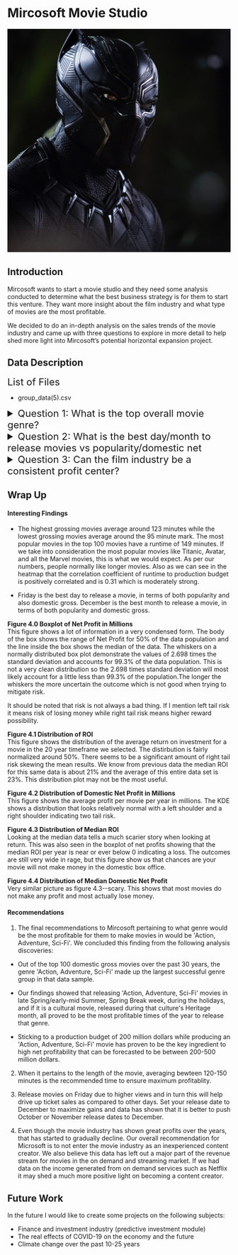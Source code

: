 # Mircosoft Movie Studio

<img src='images/BlackPanther596d2f04d1540_2040.jpg'/>

## Introduction
Mircosoft wants to start a movie studio and they need some analysis conducted to determine what the best business strategy is for them to start this venture. They want more insight about the film industry and what type of movies are the most profitable. 

We decided to do an in-depth analysis on the sales trends of the movie industry and came up with three questions to explore in more detail to help shed more light into Mircosoft’s potential horizontal expansion project.   

## Data Description
<summary style="font-size: 22px"> List of Files</summary>

* group_data(5).csv


<details><summary style="font-size: 22px"> Question 1: What is the top overall movie genre?</summary>


We wanted take a deeper dive into exactly what the top movie genres were along with some additional sub questions to help with our analysis. A preview of the tables and visuals of the findings are attached below.

#### Tables Preview 
<img src= 'images/Total Genre Table.png'/>

#### EDA 
<img src= 'images/Genre count.png'/>



: Is there a correlation between release month and higher profitability in that genre?

#### Tables Preview 
<img src= 'images/Highest Month.png'/>

#### EDA
<img src= 'images/release month correlation.png'/>

#### Sub-Question: Is there a correlation between production budget and net profits in the that genre?

#### Tables Preview
<img src= 'images/Highest Net Month Table.png'/>
<img src= 'images/Domestic Net Mean Table.png'/>

<img src= 'images/hexin graph.png'/>

</details>

<details><summary style="font-size: 22px"> Question 2: What is the best day/month to release movies vs popularity/domestic net
</summary>

#### EDA
<img src= 'images/Release-Domestic Net.png'/>
<img src= 'images/Popularity and Day.png'/>
<img src= 'images/Net vs. Month.png'/>
<img src= 'images/month and popularity.png'/>



#### Sub-Question: Is there a correlation between runtime, budget, and season released?

#### Tables Preview 
<img src= 'images/Runtime vs. Domestic Gross Graph.png'/>

#### EDA
<img src= 'images/Runtime vs. Domestic Gross Table.png'/>
<img src= 'images/Runtime 100.png'/>

#### Sub Question: Is there a relationship of run time of movies vs domestic gross, popularity and production budget?

#### Tables Preview
<img src= 'images/Heatmap Table.png'/>

#### EDA
<img src= 'images/Heatmap.png'/>
</details>

<details><summary style="font-size: 22px"> Question 3: Can the film industry be a consistent profit center?</summary>


#### Table Preview
<img src= 'images/Table 1.png'/>

#### EDA
<img src= 'images/Num of Movies Graph.png'/>
<img src= 'images/Per movie data.png'/>
<img src= 'images/Ticket Sales Graph.png'/>
<img src= 'images/Production Budget.png'/>
<img src= 'images/ROI.png'/>
<img src= 'images/Profit Per Movie.png'/>
<img src= 'images/Correlation Matrix.png'/>
<img src= 'images/Net Profit Graph.png'/>
<img src= 'images/DD Net Profit.png'/>
<img src= 'images/DD Median ROI.png'/>
<img src= 'images/DD Median Domestic.png'/>



</details>


## Wrap Up
#### Interesting Findings
* The highest grossing movies average around 123 minutes while the lowest grossing movies average around the 95 minute mark. The most popular movies in the top 100 movies have a runtime of 149 minutes. If we take into consideration the most popular movies like Titanic, Avatar, and all the Marvel movies, this is what we would expect. As per our numbers, people normally like longer movies. Also as we can see in the heatmap that the correlation coefficient of runtime to production budget is positively correlated and is 0.31 which is moderately strong.

* Friday is the best day to release a movie, in terms of both popularity and also domestic gross. December is the best month to release a movie, in terms of both popularity and domestic gross.

**Figure 4.0 Boxplot of Net Profit in Millions** <br/> 
This figure shows a lot of information in a very condensed form. The body of the box shows the range of Net Profit for 50% of the data population and the line inside the box shows the median of the data. The whiskers on a normally distributed box plot demonstrate the values of 2.698 times the standard deviation and accounts for 99.3% of the data population. This is not a very clean distribution so the 2.698 times standard deviation will most likely account for a little less than 99.3% of the population.The longer the whiskers the more uncertain the outcome which is not good when trying to mitigate risk.

It should be noted that risk is not always a bad thing. If I mention left tail risk it means risk of losing money while right tail risk means higher reward possibility.

**Figure 4.1 Distribution of ROI**<br/>
This figure shows the distribution of the average return on investment for a movie in the 20 year timeframe we selected. The distirbution is fairly normalized around 50%. There seems to be a significant amount of right tail risk skewing the mean results. We know from previous data the median ROI for this same data is about 21% and the average of this entire data set is 23%. This distribution plot may not be the most useful.

**Figure 4.2 Distribution of Domestic Net Profit in Millions**<br/>
This figure shows the average profit per movie per year in millions. The KDE shows a distribution that looks relatively normal with a left shoulder and a right shoulder indicating two tail risk. 

**Figure 4.3 Distribution of Median ROI**<br/>
Looking at the median data tells a much scarier story when looking at return. This was also seen in the boxplot of net profits showing that the median ROI per year is near or ever below 0 indicating a loss. The outcomes are still very wide in rage, but this figure show us that chances are your movie will not make money in the domestic box office.

**Figure 4.4 Distribution of Median Domestic Net Profit**<br/>
Very similar picture as figure 4.3--scary. This shows that most movies do not make any profit and most actually lose money. 

#### Recommendations
1. The final recommendations to Mircosoft pertaining to what genre would be the most profitable for them to make movies in would be 'Action, Adventure, Sci-Fi'. We concluded this finding from the following analysis discoveries:

* Out of the top 100 domestic gross movies over the past 30 years, the genre 'Action, Adventure, Sci-Fi' made up the largest successful genre group in that data sample.

* Our findings showed that releasing 'Action, Adventure, Sci-Fi' movies in late Spring/early-mid Summer, Spring Break week, during the holidays, and if it is a cultural movie, released during that culture's Heritage month, all proved to be the most profitable times of the year to release that genre.

* Sticking to a production budget of 200 million dollars while producing an 'Action, Adventure, Sci-Fi' movie has proven to be the key ingredient to high net profitability that can be forecasted to be between 200-500 million dollars.


2. When it pertains to the length of the movie, averaging bewteen 120-150 minutes is the recommended time to ensure maximum profitablity.

3. Release movies on Friday due to higher views and in turn this will help drive up ticket sales as compared to other days. Set your release date to December to maximize gains and data has shown that it is better to push October or November release dates to December.

4. Even though the movie industry has shown great profits over the years, that has started to gradually decline. Our overall recommendation for Microsoft is to not enter the movie industry as an inexperienced content creator. We also believe this data has left out a major part of the revenue stream for movies in the on demand and streaming market. If we had data on the income generated from on demand services such as Netflix it may shed a much more positive light on becoming a content creator.


## Future Work
In the future I would like to create some projects on the following subjects:
* Finance and investment industry (predictive investment module)
* The real effects of COVID-19 on the economy and the future 
* Climate change over the past 10-25 years
